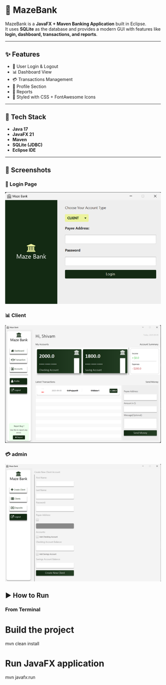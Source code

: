 # 🏦 MazeBank

MazeBank is a **JavaFX + Maven Banking Application** built in Eclipse.  
It uses **SQLite** as the database and provides a modern GUI with features like **login, dashboard, transactions, and reports**.

---

## ✨ Features
- 🔐 User Login & Logout  
- 📊 Dashboard View  
- 💳 Transactions Management  
- 👤 Profile Section  
- 📑 Reports  
- 🎨 Styled with CSS + FontAwesome Icons  

---

## 🚀 Tech Stack
- **Java 17**  
- **JavaFX 21**  
- **Maven**  
- **SQLite (JDBC)**  
- **Eclipse IDE**  

---

## 📸 Screenshots

### 🔐 Login Page
![Login Page](screenshots/login.png)

### 📊 Client
![Client](screenshots/client.png)

### 💳 admin
![admin](screenshots/admin.png)


## ▶️ How to Run

### From Terminal
# Build the project
mvn clean install

# Run JavaFX application
mvn javafx:run
